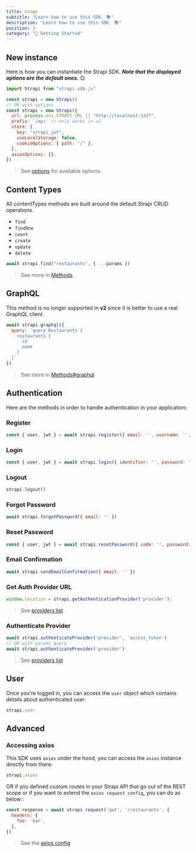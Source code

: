 ```yaml
---
title: Usage
subtitle: "Learn how to use this SDK. 📚"
description: "Learn how to use this SDK. 📚"
position: 3
category: "🚀 Getting Started"
---
```


## New instance

Here is how you can instantiate the Strapi SDK. ***Note that the displayed options are the default ones.*** 😉

```js
import Strapi from "strapi-sdk-js"

const strapi = new Strapi()
// OR with options
const strapi = new Strapi({
  url: process.env.STRAPI_URL || "http://localhost:1337",
  prefix: '/api' // only works in v2
  store: {
    key: "strapi_jwt",
    useLocalStorage: false,
    cookieOptions: { path: "/" },
  },
  axiosOptions: {},
})
```

> See [options](/api/options) for available options.

## Content Types

All contentTypes methods are built around the default Strapi CRUD operations.

- `find`
- `findOne`
- `count`
- `create`
- `update`
- `delete`

```js
await strapi.find("restaurants", { ...params })
```

> See more in [Methods](/api/methods)

## GraphQL
<alert type="info">

This method is no longer supported in **v2** since it is better to use a real GraphQL client.

</alert>

```js
await strapi.graphql({
  query: `query Restaurants {
    restaurants {
      id
      name
    }
  }`
})
```

> See more in [Methods#graphql](/api/methods#graphqlquery)

## Authentication

Here are the methods in order to handle authentication in your application:

### Register
```js
const { user, jwt } = await strapi.register({ email: '', username: '', password: '' })
```

### Login
```js
const { user, jwt } = await strapi.login({ identifier: '', password: '' })
```

### Logout
```js
strapi.logout()
```

### Forgot Password
```js
await strapi.forgotPassword({ email: '' })
```

### Reset Password
```js
const { user, jwt } = await strapi.resetPassword({ code: '', password: '', passwordConfirmation: '' })
```

### Email Confirmation
```js
await strapi.sendEmailConfirmation({ email: '' })
```

### Get Auth Provider URL
```js
window.location = strapi.getAuthenticationProvider('provider');
```
> See [providers list](https://strapi.io/documentation/developer-docs/latest/development/plugins/users-permissions.html#providers)

### Authenticate Provider
```js
await strapi.authenticateProvider('provider', 'access_token')
// OR with params query
await strapi.authenticateProvider('provider')
```
> See [providers list](https://strapi.io/documentation/developer-docs/latest/development/plugins/users-permissions.html#providers)

## User

Once you're logged in, you can access the `user` object which contains details about authenticated user:
```js
strapi.user
``` 

## Advanced

### Accessing axios

This SDK uses `axios` under the hood, you can access the `axios` instance directly from there:

```js
strapi.axios
```

OR if you defined custom routes in your Strapi API that go out of the REST scope or if you want to extend the `axios request config`, you can do as below::

```js
const response = await strapi.request('get', '/restaurants', {
  headers: {
    foo: 'bar',
  },
})
```

> See the [axios config](https://github.com/axios/axios#request-config)